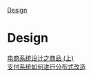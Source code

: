 [Design](#design)

# Design

[电商系统设计之商品 (上)](https://mp.weixin.qq.com/s/c23QAz2lGIN4VNRbgUKPsQ)<br>
[支付系统如何进行分布式改造](https://mp.weixin.qq.com/s/9M3h7PhlosuRSMHFx_FbqA)<br>